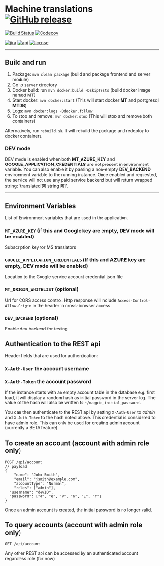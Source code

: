 # Machine translations [![GitHub release](https://img.shields.io/github/release/zanata/zanata-mt.svg?maxAge=3600)](https://github.com/zanata/zanata-mt/releases)

[![Build Status](https://travis-ci.org/zanata/zanata-mt.svg?branch=master)](https://travis-ci.org/zanata/zanata-mt)
[![Codecov](https://img.shields.io/codecov/c/github/zanata/zanata-mt.svg?maxAge=3600)](https://codecov.io/gh/zanata/zanata-mt)

[![jira](https://img.shields.io/badge/issues-Jira-yellow.svg?maxAge=3600)](https://zanata.atlassian.net/projects/ZNTAMT/issues)
[![api](https://img.shields.io/badge/docs-API-brightgreen.svg?maxAge=3600)](http://zanata.org/zanata-mt/apidocs/)
[![license](https://img.shields.io/github/license/zanata/zanata-mt.svg?maxAge=3600)](https://github.com/zanata/zanata-mt/blob/master/LICENSE)

----

## Build and run 

1. Package: `mvn clean package` (build and package frontend and server module)
2. Go to `server` directory
3. Docker build: run `mvn docker:build -DskipTests` (build docker image named MT)
4. Start docker: `mvn docker:start` (This will start docker **MT** and postgresql **MTDB**)
5. Logs: `mvn docker:logs -Ddocker.follow`
6. To stop and remove: `mvn docker:stop` (This will stop and remove both containers)

Alternatively, run `rebuild.sh`. It will rebuild the package and redeploy to 
docker containers. 

### DEV mode

DEV mode is enabled when both **MT_AZURE_KEY** and **GOOGLE_APPLICATION_CREDENTIALS** are not present in environment variable. You can also enable it by passing a non-empty **DEV_BACKEND** environment variable to the running instance. Once enabled and requested, the service will not use any paid service backend but will return wrapped string: 'translated[网 string 网]'.
                  
----

## Environment Variables

List of Environment variables that are used in the application.

### `MT_AZURE_KEY` (if this and Google key are empty, DEV mode will be enabled)
Subscription key for MS translators

### `GOOGLE_APPLICATION_CREDENTIALS` (if this and AZURE key are empty, DEV mode will be enabled)
Location to the Google service account credential json file

### `MT_ORIGIN_WHITELIST` (optional)
Url for CORS access control. Http response will include `Access-Control-Allow-Origin` in the header to cross-browser access.

### `DEV_BACKEND` (optional)
Enable dev backend for testing.

## Authentication to the REST api

Header fields that are used for authentication:

### `X-Auth-User` the account username
### `X-Auth-Token` the account password

If the instance starts with an empty account table in the database e.g. first load, it will display
a random hash as initial password in the server log. The value of the hash will also be
written to ```~/magpie_initial_password```.

You can then authenticate to the REST api by setting `X-Auth-User` to *admin* 
and `X-Auth-Token` to the hash noted above. This credential is considered to have admin role.
This can only be used for creating admin account (currently a BETA feature). 

## To create an account (account with admin role only)
```
POST /api/account
// payload
{
	"name": "John Smith",
	"email": "jsmith@example.com",
	"accountType": "Normal",
	"roles": ["admin"],
  "username": "devID",
  "password": ["d", "e", "v", "K", "E", "Y"]
}
```
Once an admin account is created, the initial password is no longer valid.

## To query accounts (account with admin role only)

```GET /api/account ```

Any other REST api can be accessed by an authenticated account regardless role (for now) 
